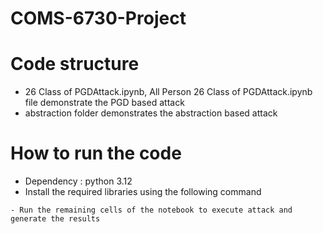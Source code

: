 # COMS-6730-Project

# Code structure
- 26 Class of PGDAttack.ipynb, All Person 26 Class of PGDAttack.ipynb file demonstrate the PGD based attack
- abstraction folder demonstrates the abstraction based attack

# How to run the code
- Dependency : python 3.12
- Install the required libraries using the following command
```first cell of the notebook contain the required dependency make sure to install them before executing the code
- Run the remaining cells of the notebook to execute attack and generate the results